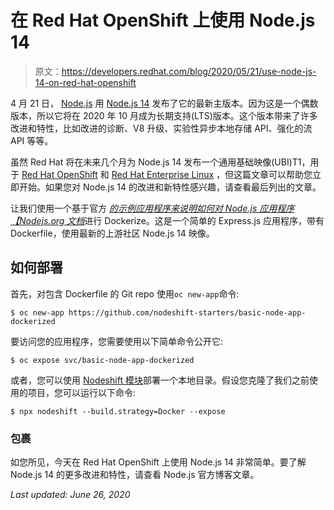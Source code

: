 # 在 Red Hat OpenShift 上使用 Node.js 14

> 原文：<https://developers.redhat.com/blog/2020/05/21/use-node-js-14-on-red-hat-openshift>

4 月 21 日， [Node.js](https://developers.redhat.com/blog/category/node-js/) 用 [Node.js 14](https://nodejs.org/en/blog/release/v14.0.0/) 发布了它的最新主版本。因为这是一个偶数版本，所以它将在 2020 年 10 月成为长期支持(LTS)版本。这个版本带来了许多改进和特性，比如改进的诊断、V8 升级、实验性异步本地存储 API、强化的流 API 等等。

虽然 Red Hat 将在未来几个月为 Node.js 14 发布一个通用基础映像(UBI)T1，用于 [Red Hat OpenShift](https://developers.redhat.com/openshift) 和 [Red Hat Enterprise Linux](https://developers.redhat.com/topics/linux/) ，但这篇文章可以帮助您立即开始。如果您对 Node.js 14 的改进和新特性感兴趣，请查看最后列出的文章。

让我们使用一个基于官方 [*的示例应用程序来说明如何对 Node.js 应用程序【Nodejs.org 文档*](https://nodejs.org/fr/docs/guides/nodejs-docker-webapp/#dockerizing-a-node-js-web-app)进行 Dockerize。这是一个简单的 Express.js 应用程序，带有 Dockerfile，使用最新的上游社区 Node.js 14 映像。

## 如何部署

首先，对包含 Dockerfile 的 Git repo 使用`oc new-app`命令:

```
$ oc new-app https://github.com/nodeshift-starters/basic-node-app-dockerized

```

要访问您的应用程序，您需要使用以下简单命令公开它:

```
$ oc expose svc/basic-node-app-dockerized

```

或者，您可以使用 [Nodeshift 模块](https://www.npmjs.com/package/nodeshift)部署一个本地目录。假设您克隆了我们之前使用的项目，您可以运行以下命令:

```
$ npx nodeshift --build.strategy=Docker --expose

```

### 包裹

如您所见，今天在 Red Hat OpenShift 上使用 Node.js 14 非常简单。要了解 Node.js 14 的更多改进和特性，请查看 Node.js 官方博客文章。

*Last updated: June 26, 2020*